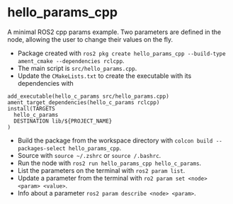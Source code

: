 # hello_params_cpp
A minimal ROS2 cpp params example. Two parameters are defined in the node, allowing the user to change their values on the fly.

* Package created with `ros2 pkg create hello_params_cpp --build-type ament_cmake --dependencies rclcpp`.
* The main script is `src/hello_params.cpp`.
* Update the `CMakeLists.txt` to create the executable with its dependencies with
```
add_executable(hello_c_params src/hello_params.cpp)
ament_target_dependencies(hello_c_params rclcpp)
install(TARGETS
  hello_c_params
  DESTINATION lib/${PROJECT_NAME}
)
```
* Build the package from the workspace directory with `colcon build --packages-select hello_params_cpp`.
* Source with `source ~/.zshrc` or `source /.bashrc`.
* Run the node with `ros2 run hello_params_cpp hello_c_params`.
* List the parameters on the terminal with `ros2 param list`.
* Update a parameter from the terminal with `ro2 param set <node> <param> <value>`.
* Info about a parameter `ros2 param describe <node> <param>`.